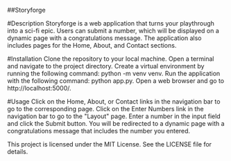 ##Storyforge

#Description
Storyforge is a web application that turns your playthrough into a sci-fi epic. Users can submit a number, which will be displayed on a dynamic page with a congratulations message. The application also includes pages for the Home, About, and Contact sections.

#Installation
Clone the repository to your local machine.
Open a terminal and navigate to the project directory.
Create a virtual environment by running the following command: python -m venv venv.
Run the application with the following command: python app.py.
Open a web browser and go to http://localhost:5000/.


#Usage
Click on the Home, About, or Contact links in the navigation bar to go to the corresponding page.
Click on the Enter Numbers link in the navigation bar to go to the "Layout" page.
Enter a number in the input field and click the Submit button.
You will be redirected to a dynamic page with a congratulations message that includes the number you entered.

This project is licensed under the MIT License. See the LICENSE file for details.
